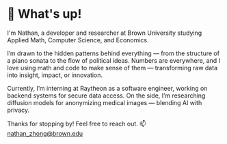# 👋 What's up!

I'm Nathan, a developer and researcher at Brown University studying Applied Math, Computer Science, and Economics.

I’m drawn to the hidden patterns behind everything — from the structure of a piano sonata to the flow of political ideas. Numbers are everywhere, and I love using math and code to make sense of them — transforming raw data into insight, impact, or innovation. 

Currently, I’m interning at Raytheon as a software engineer, working on backend systems for secure data access. On the side, I’m researching diffusion models for anonymizing medical images — blending AI with privacy.

Thanks for stopping by! Feel free to reach out.
📫 [nathan_zhong@brown.edu](mailto:nathan_zhong@brown.edu)
